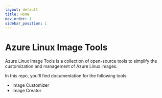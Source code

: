 ```yaml
---
layout: default
title: Home
nav_order: 1
sidebar_position: 1
---
```


# Azure Linux Image Tools

Azure Linux Image Tools is a collection of open-source tools to simplify the
customization and management of Azure Linux images.

In this repo, you'll find documentation for the following tools:

- Image Customizer
- Image Creator
